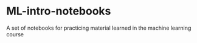 # ML-intro-notebooks

A set of notebooks for practicing material learned in the machine learning course